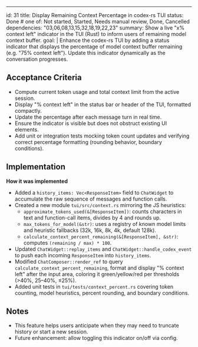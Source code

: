 ---
id: 31
title: Display Remaining Context Percentage in codex-rs TUI
status: Done  # one of: Not started, Started, Needs manual review, Done, Cancelled
dependencies: "03,06,08,13,15,32,18,19,22,23"
summary: Show a live "x% context left" indicator in the TUI (Rust) to inform users of remaining model context buffer.
goal: |
  Enhance the codex-rs TUI by adding a status indicator that displays the percentage of model context buffer remaining (e.g. "75% context left").  Update this indicator dynamically as the conversation progresses.

## Acceptance Criteria

- Compute current token usage and total context limit from the active session.
- Display "<N>% context left" in the status bar or header of the TUI, formatted compactly.
- Update the percentage after each message turn in real time.
- Ensure the indicator is visible but does not obstruct existing UI elements.
- Add unit or integration tests mocking token count updates and verifying correct percentage formatting (rounding behavior, boundary conditions).

## Implementation

**How it was implemented**  
- Added a `history_items: Vec<ResponseItem>` field to `ChatWidget` to accumulate the raw sequence of messages and function calls.
- Created a new module `tui/src/context.rs` mirroring the JS heuristics:
  - `approximate_tokens_used(&[ResponseItem])`: counts characters in text and function-call items, divides by 4 and rounds up.
  - `max_tokens_for_model(&str)`: uses a registry of known model limits and heuristic fallbacks (32k, 16k, 8k, 4k, default 128k).
  - `calculate_context_percent_remaining(&[ResponseItem], &str)`: computes `(remaining / max) * 100`.
- Updated `ChatWidget::replay_items` and `ChatWidget::handle_codex_event` to push each incoming `ResponseItem` into `history_items`.
- Modified `ChatComposer::render_ref` to query `calculate_context_percent_remaining`, format and display "<N>% context left" after the input area, coloring it green/yellow/red per thresholds (>40%, 25–40%, ≤25%).
- Added unit tests in `tui/tests/context_percent.rs` covering token counting, model heuristics, percent rounding, and boundary conditions.

## Notes

- This feature helps users anticipate when they may need to truncate history or start a new session.
- Future enhancement: allow toggling this indicator on/off via config.
